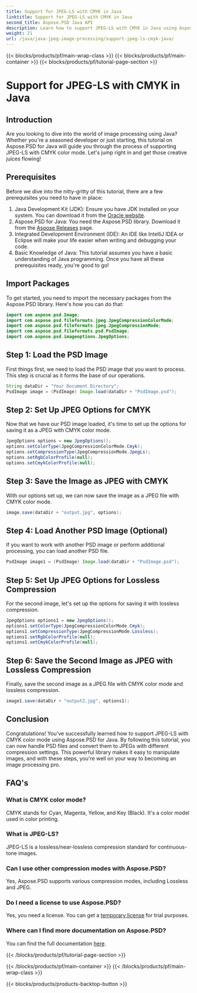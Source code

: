 ```yaml
---
title: Support for JPEG-LS with CMYK in Java
linktitle: Support for JPEG-LS with CMYK in Java
second_title: Aspose.PSD Java API
description: Learn how to support JPEG-LS with CMYK in Java using Aspose.PSD. Follow our step-by-step guide for easy image processing and conversion.
weight: 21
url: /java/java-jpeg-image-processing/support-jpeg-ls-cmyk-java/
---
```


{{< blocks/products/pf/main-wrap-class >}}
{{< blocks/products/pf/main-container >}}
{{< blocks/products/pf/tutorial-page-section >}}

# Support for JPEG-LS with CMYK in Java

## Introduction
Are you looking to dive into the world of image processing using Java? Whether you're a seasoned developer or just starting, this tutorial on Aspose.PSD for Java will guide you through the process of supporting JPEG-LS with CMYK color mode. Let's jump right in and get those creative juices flowing!
## Prerequisites
Before we dive into the nitty-gritty of this tutorial, there are a few prerequisites you need to have in place:
1. Java Development Kit (JDK): Ensure you have JDK installed on your system. You can download it from the [Oracle website](https://www.oracle.com/java/technologies/javase-downloads.html).
2. Aspose.PSD for Java: You need the Aspose.PSD library. Download it from the [Aspose Releases](https://releases.aspose.com/psd/java/) page.
3. Integrated Development Environment (IDE): An IDE like IntelliJ IDEA or Eclipse will make your life easier when writing and debugging your code.
4. Basic Knowledge of Java: This tutorial assumes you have a basic understanding of Java programming.
Once you have all these prerequisites ready, you're good to go!
## Import Packages
To get started, you need to import the necessary packages from the Aspose.PSD library. Here's how you can do that:
```java
import com.aspose.psd.Image;
import com.aspose.psd.fileformats.jpeg.JpegCompressionColorMode;
import com.aspose.psd.fileformats.jpeg.JpegCompressionMode;
import com.aspose.psd.fileformats.psd.PsdImage;
import com.aspose.psd.imageoptions.JpegOptions;
```
## Step 1: Load the PSD Image
First things first, we need to load the PSD image that you want to process. This step is crucial as it forms the base of our operations.
```java
String dataDir = "Your Document Directory";
PsdImage image = (PsdImage) Image.load(dataDir + "PsdImage.psd");
```

## Step 2: Set Up JPEG Options for CMYK
Now that we have our PSD image loaded, it's time to set up the options for saving it as a JPEG with CMYK color mode.
```java
JpegOptions options = new JpegOptions();
options.setColorType(JpegCompressionColorMode.Cmyk);
options.setCompressionType(JpegCompressionMode.JpegLs);
options.setRgbColorProfile(null);
options.setCmykColorProfile(null);
```

## Step 3: Save the Image as JPEG with CMYK
With our options set up, we can now save the image as a JPEG file with CMYK color mode.
```java
image.save(dataDir + "output.jpg", options);
```
## Step 4: Load Another PSD Image (Optional)
If you want to work with another PSD image or perform additional processing, you can load another PSD file.
```java
PsdImage image1 = (PsdImage) Image.load(dataDir + "PsdImage.psd");
```
## Step 5: Set Up JPEG Options for Lossless Compression
For the second image, let's set up the options for saving it with lossless compression.
```java
JpegOptions options1 = new JpegOptions();
options1.setColorType(JpegCompressionColorMode.Cmyk);
options1.setCompressionType(JpegCompressionMode.Lossless);
options1.setRgbColorProfile(null);
options1.setCmykColorProfile(null);
```
## Step 6: Save the Second Image as JPEG with Lossless Compression
Finally, save the second image as a JPEG file with CMYK color mode and lossless compression.
```java
image1.save(dataDir + "output2.jpg", options1);
```
## Conclusion
Congratulations! You've successfully learned how to support JPEG-LS with CMYK color mode using Aspose.PSD for Java. By following this tutorial, you can now handle PSD files and convert them to JPEGs with different compression settings. This powerful library makes it easy to manipulate images, and with these steps, you're well on your way to becoming an image processing pro.
## FAQ's
### What is CMYK color mode?
CMYK stands for Cyan, Magenta, Yellow, and Key (Black). It's a color model used in color printing.
### What is JPEG-LS?
JPEG-LS is a lossless/near-lossless compression standard for continuous-tone images.
### Can I use other compression modes with Aspose.PSD?
Yes, Aspose.PSD supports various compression modes, including Lossless and JPEG.
### Do I need a license to use Aspose.PSD?
Yes, you need a license. You can get a [temporary license](https://purchase.aspose.com/temporary-license/) for trial purposes.
### Where can I find more documentation on Aspose.PSD?
You can find the full documentation [here](https://reference.aspose.com/psd/java/).

{{< /blocks/products/pf/tutorial-page-section >}}

{{< /blocks/products/pf/main-container >}}
{{< /blocks/products/pf/main-wrap-class >}}

{{< blocks/products/products-backtop-button >}}
